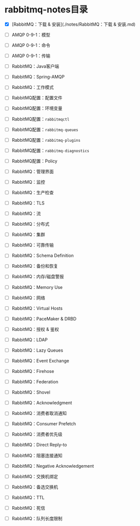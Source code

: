 # rabbitmq-notes目录
- [x] [RabbitMQ：下载 & 安装](./notes/RabbitMQ：下载 & 安装.md)
- [ ] AMQP 0-9-1：模型
- [ ] AMQP 0-9-1：命令
- [ ] AMQP 0-9-1：传输
- [ ] RabbitMQ：Java客户端
- [ ] RabbitMQ：Spring-AMQP
- [ ] RabbitMQ：工作模式
- [ ] RabbitMQ配置：配置文件
- [ ] RabbitMQ配置：环境变量
- [ ] RabbitMQ配置：`rabbitmqctl`
- [ ] RabbitMQ配置：`rabbitmq-queues`
- [ ] RabbitMQ配置：`rabbitmq-plugins`
- [ ] RabbitMQ配置：`rabbitmq-diagnostics`
- [ ] RabbitMQ配置：Policy
- [ ] RabbitMQ：管理界面
- [ ] RabbitMQ：监控
- [ ] RabbitMQ：生产检查
- [ ] RabbitMQ：TLS
- [ ] RabbitMQ：流
- [ ] RabbitMQ：分布式
- [ ] RabbitMQ：集群
- [ ] RabbitMQ：可靠传输
- [ ] RabbitMQ：Schema Definition
- [ ] RabbitMQ：备份和恢复
- [ ] RabbitMQ：内存/磁盘警报
- [ ] RabbitMQ：Memory Use
- [ ] RabbitMQ：网络
- [ ] RabbitMQ：Virtual Hosts
- [ ] RabbitMQ：PaceMaker & DRBD
- [ ] RabbitMQ：授权 & 鉴权
- [ ] RabbitMQ：LDAP
- [ ] RabbitMQ：Lazy Queues
- [ ] RabbitMQ：Event Exchange 
- [ ] RabbitMQ：Firehose
- [ ] RabbitMQ：Federation
- [ ] RabbitMQ：Shovel
- [ ] RabbitMQ：Acknowledgment
- [ ] RabbitMQ：消费者取消通知
- [ ] RabbitMQ：Consumer Prefetch
- [ ] RabbitMQ：消费者优先级
- [ ] RabbitMQ：Direct Reply-to
- [ ] RabbitMQ：阻塞连接通知
- [ ] RabbitMQ：Negative Acknowledgement
- [ ] RabbitMQ：交换机绑定
- [ ] RabbitMQ：备选交换机
- [ ] RabbitMQ：TTL
- [ ] RabbitMQ：死信
- [ ] RabbitMQ：队列长度限制

